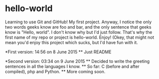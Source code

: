# hello-world

Learning to use Git and GitHub!
My first project.
Anyway, I notice the only two words geeks know are foo and bar, and the only sentence that geeks know is "Hello, world".
I don't know why but I'd just follow.
That's why the first name of my repo or project is hello-world.
Enjoy! (Okey, that might not mean you'd enjoy this project which sucks, but I'd have fun with it.

*First version: 14:56 on 8 June 2015
** Just README

*Second version: 03:34 on 9 June 2015
** Decided to write the greeting sentences in all the languages I know.
** So far: C (before and after compiled), php and Python.
** More coming soon.
